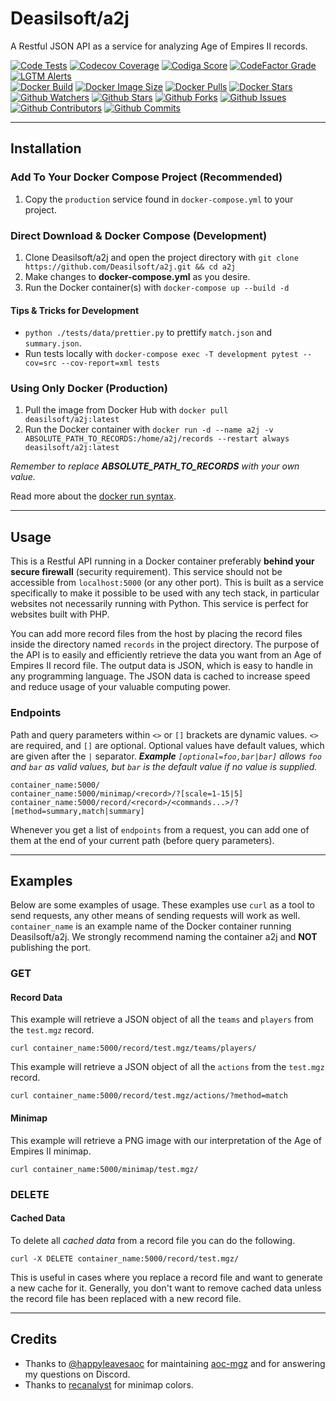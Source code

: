 # Deasilsoft/a2j

A Restful JSON API as a service for analyzing Age of Empires II records.

[![Code Tests](https://img.shields.io/github/workflow/status/deasilsoft/a2j/Run%20a2j%20Tests?label=pytest&logo=pytest&logoWidth=18)](https://github.com/Deasilsoft/a2j/actions/workflows/tests.yaml)
[![Codecov Coverage](https://img.shields.io/codecov/c/github/deasilsoft/a2j?logo=codecov&logoWidth=18)](https://app.codecov.io/gh/Deasilsoft/a2j)
[![Codiga Score](https://api.codiga.io/project/25065/score/svg)](https://app.codiga.io/public/project/25065/a2j/dashboard)
[![CodeFactor Grade](https://img.shields.io/codefactor/grade/github/deasilsoft/a2j/main?label=CodeFactor&logo=codefactor&logoWidth=18)](https://www.codefactor.io/repository/github/deasilsoft/a2j)
[![LGTM Alerts](https://img.shields.io/lgtm/alerts/github/Deasilsoft/a2j?logo=lgtm&logoWidth=18)](https://lgtm.com/projects/g/Deasilsoft/a2j/context:python)  
[![Docker Build](https://img.shields.io/github/workflow/status/deasilsoft/a2j/Build%20and%20Push%20a2j%20to%20Docker%20Hub?logo=docker&logoWidth=18)](https://github.com/Deasilsoft/a2j/actions/workflows/docker-hub.yaml)
[![Docker Image Size](https://img.shields.io/docker/image-size/deasilsoft/a2j?logo=docker&logoWidth=18)](https://hub.docker.com/r/deasilsoft/a2j)
[![Docker Pulls](https://img.shields.io/docker/pulls/deasilsoft/a2j?logo=docker&logoWidth=18)](https://hub.docker.com/r/deasilsoft/a2j)
[![Docker Stars](https://img.shields.io/docker/stars/deasilsoft/a2j?logo=docker&logoWidth=18)](https://hub.docker.com/r/deasilsoft/a2j)  
[![Github Watchers](https://img.shields.io/github/watchers/deasilsoft/a2j?logo=github&logoWidth=18)](https://github.com/Deasilsoft/a2j/watchers)
[![Github Stars](https://img.shields.io/github/stars/deasilsoft/a2j?logo=github&logoWidth=18)](https://github.com/Deasilsoft/a2j/stargazers)
[![Github Forks](https://img.shields.io/github/forks/deasilsoft/a2j?logo=github&logoWidth=18)](https://github.com/Deasilsoft/a2j/network/members)
[![Github Issues](https://img.shields.io/github/issues-raw/deasilsoft/a2j?logo=github&logoWidth=18)](https://github.com/Deasilsoft/a2j/issues)
[![Github Contributors](https://img.shields.io/github/contributors/deasilsoft/a2j?logo=github&logoWidth=18)](https://github.com/Deasilsoft/a2j/pulls)
[![Github Commits](https://img.shields.io/github/last-commit/deasilsoft/a2j?logo=github&logoWidth=18)](https://github.com/Deasilsoft/a2j/commits/main)

---

## Installation

### Add To Your Docker Compose Project (Recommended)

1. Copy the `production` service found in `docker-compose.yml` to your project.

### Direct Download & Docker Compose (Development)

1. Clone Deasilsoft/a2j and open the project directory with `git clone https://github.com/Deasilsoft/a2j.git && cd a2j`
2. Make changes to **docker-compose.yml** as you desire.
3. Run the Docker container(s) with `docker-compose up --build -d`

#### Tips & Tricks for Development

* `python ./tests/data/prettier.py` to prettify `match.json` and `summary.json`.
* Run tests locally with `docker-compose exec -T development pytest --cov=src --cov-report=xml tests`

### Using Only Docker (Production)

1. Pull the image from Docker Hub with `docker pull deasilsoft/a2j:latest`
2. Run the Docker container with `docker run -d --name a2j -v ABSOLUTE_PATH_TO_RECORDS:/home/a2j/records --restart always deasilsoft/a2j:latest`

*Remember to replace **ABSOLUTE_PATH_TO_RECORDS** with your own value.*

Read more about the [docker run syntax](https://docs.docker.com/engine/reference/commandline/run/).

---

## Usage

This is a Restful API running in a Docker container preferably **behind your secure firewall** (security requirement). This service should not be accessible from `localhost:5000`
(or any other port). This is built as a service specifically to make it possible to be used with any tech stack, in particular websites not necessarily running with Python. This
service is perfect for websites built with PHP.

You can add more record files from the host by placing the record files inside the directory named `records` in the project directory. The purpose of the API is to easily and
efficiently retrieve the data you want from an Age of Empires II record file. The output data is JSON, which is easy to handle in any programming language. The JSON data is cached
to increase speed and reduce usage of your valuable computing power.

### Endpoints

Path and query parameters within `<>` or `[]` brackets are dynamic values. `<>` are required, and `[]` are optional. Optional values have default values, which are given after
the `|` separator. ***Example** `[optional=foo,bar|bar]` allows `foo` and `bar` as valid values, but `bar` is the default value if no value is supplied.*

    container_name:5000/
    container_name:5000/minimap/<record>/?[scale=1-15|5]
    container_name:5000/record/<record>/<commands...>/?[method=summary,match|summary]

Whenever you get a list of `endpoints` from a request, you can add one of them at the end of your current path (before query parameters).

---

## Examples

Below are some examples of usage. These examples use `curl` as a tool to send requests, any other means of sending requests will work as well. `container_name` is an example name
of the Docker container running Deasilsoft/a2j. We strongly recommend naming the container a2j and **NOT** publishing the port.

### GET

#### Record Data

This example will retrieve a JSON object of all the `teams` and `players` from the `test.mgz` record.

    curl container_name:5000/record/test.mgz/teams/players/

This example will retrieve a JSON object of all the `actions` from the `test.mgz` record.

    curl container_name:5000/record/test.mgz/actions/?method=match

#### Minimap

This example will retrieve a PNG image with our interpretation of the Age of Empires II minimap.

    curl container_name:5000/minimap/test.mgz/

### DELETE

#### Cached Data

To delete all *cached data* from a record file you can do the following.

    curl -X DELETE container_name:5000/record/test.mgz/

This is useful in cases where you replace a record file and want to generate a new cache for it. Generally, you don't want to remove cached data unless the record file has been
replaced with a new record file.

---

## Credits

* Thanks to [@happyleavesaoc](https://github.com/happyleavesaoc) for maintaining [aoc-mgz](https://github.com/happyleavesaoc/aoc-mgz) and for answering my questions on Discord.
* Thanks to [recanalyst](https://github.com/goto-bus-stop/recanalyst) for minimap colors.

